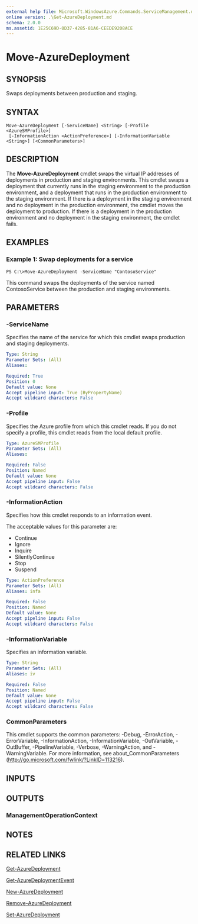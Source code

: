 ```yaml
---
external help file: Microsoft.WindowsAzure.Commands.ServiceManagement.dll-Help.xml
online version: .\Get-AzureDeployment.md
schema: 2.0.0
ms.assetid: 1E25C69D-0D37-4285-81A6-CEEDE9208ACE
---
```


# Move-AzureDeployment

## SYNOPSIS
Swaps deployments between production and staging.

## SYNTAX

```
Move-AzureDeployment [-ServiceName] <String> [-Profile <AzureSMProfile>]
 [-InformationAction <ActionPreference>] [-InformationVariable <String>] [<CommonParameters>]
```

## DESCRIPTION
The **Move-AzureDeployment** cmdlet swaps the virtual IP addresses of deployments in production and staging environments.
This cmdlet swaps a deployment that currently runs in the staging environment to the production environment, and a deployment that runs in the production environment to the staging environment.
If there is a deployment in the staging environment and no deployment in the production environment, the cmdlet moves the deployment to production.
If there is a deployment in the production environment and no deployment in the staging environment, the cmdlet fails.

## EXAMPLES

### Example 1: Swap deployments for a service
```
PS C:\>Move-AzureDeployment -ServiceName "ContosoService"
```

This command swaps the deployments of the service named ContosoService between the production and staging environments.

## PARAMETERS

### -ServiceName
Specifies the name of the service for which this cmdlet swaps production and staging deployments.

```yaml
Type: String
Parameter Sets: (All)
Aliases: 

Required: True
Position: 0
Default value: None
Accept pipeline input: True (ByPropertyName)
Accept wildcard characters: False
```

### -Profile
Specifies the Azure profile from which this cmdlet reads.
If you do not specify a profile, this cmdlet reads from the local default profile.

```yaml
Type: AzureSMProfile
Parameter Sets: (All)
Aliases: 

Required: False
Position: Named
Default value: None
Accept pipeline input: False
Accept wildcard characters: False
```

### -InformationAction
Specifies how this cmdlet responds to an information event.

The acceptable values for this parameter are:

- Continue
- Ignore
- Inquire
- SilentlyContinue
- Stop
- Suspend

```yaml
Type: ActionPreference
Parameter Sets: (All)
Aliases: infa

Required: False
Position: Named
Default value: None
Accept pipeline input: False
Accept wildcard characters: False
```

### -InformationVariable
Specifies an information variable.

```yaml
Type: String
Parameter Sets: (All)
Aliases: iv

Required: False
Position: Named
Default value: None
Accept pipeline input: False
Accept wildcard characters: False
```

### CommonParameters
This cmdlet supports the common parameters: -Debug, -ErrorAction, -ErrorVariable, -InformationAction, -InformationVariable, -OutVariable, -OutBuffer, -PipelineVariable, -Verbose, -WarningAction, and -WarningVariable. For more information, see about_CommonParameters (http://go.microsoft.com/fwlink/?LinkID=113216).

## INPUTS

## OUTPUTS

### ManagementOperationContext

## NOTES

## RELATED LINKS

[Get-AzureDeployment](./Get-AzureDeployment.md)

[Get-AzureDeploymentEvent](./Get-AzureDeploymentEvent.md)

[New-AzureDeployment](./New-AzureDeployment.md)

[Remove-AzureDeployment](./Remove-AzureDeployment.md)

[Set-AzureDeployment](./Set-AzureDeployment.md)


